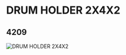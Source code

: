 # DRUM HOLDER 2X4X2
## 4209
![DRUM HOLDER 2X4X2](https://lc-www-live-s.legocdn.com/media/bricks/5/2/4261690.jpg)